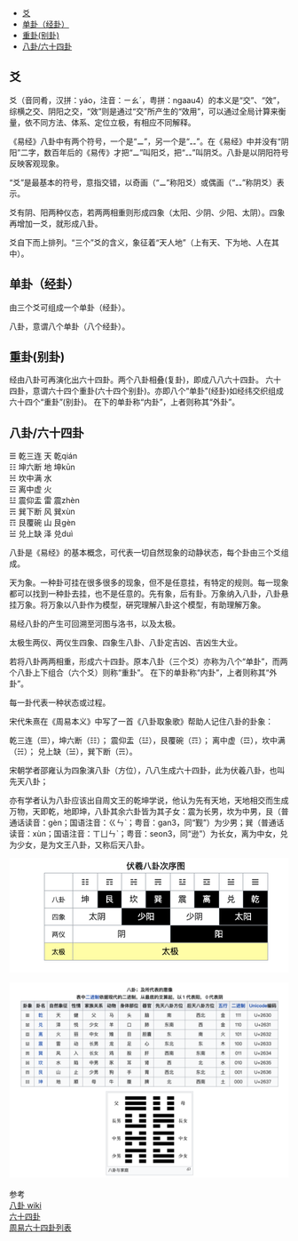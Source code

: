 - [爻](#爻)
- [单卦（经卦）](#单卦（经卦）)
- [重卦(别卦)](#重卦(别卦))
- [八卦/六十四卦](#八卦/六十四卦)






## 爻

爻（音同肴，汉拼：yáo，注音：ㄧㄠˊ，粤拼：ngaau4）的本义是“交”、“效”，综横之交、阴阳之交，“效”则是通过“交”所产生的“效用”，可以通过全局计算来衡量，依不同方法、体系、定位立极，有相应不同解释。

《易经》八卦中有两个符号，一个是“⚊”，另一个是“⚋”。在《易经》中并没有“阴阳”二字，数百年后的《易传》才把“⚊”叫阳爻，把“⚋”叫阴爻。八卦是以阴阳符号反映客观现象。

“爻”是最基本的符号，意指交错，以奇画（“⚊”称阳爻）或偶画（“⚋”称阴爻）表示。

爻有阴、阳两种仪态，若两两相重则形成四象（太阳、少阴、少阳、太阴）。四象再增加一爻，就形成八卦。

爻自下而上排列。“三个”爻的含义，象征着“天人地”（上有天、下为地、人在其中）。




## 单卦（经卦）

由三个爻可组成一个单卦（经卦）。

八卦，意谓八个单卦（八个经卦）。




## 重卦(别卦)

经由八卦可再演化出六十四卦。两个八卦相叠(复卦)，即成八八六十四卦。
六十四卦，意谓六十四个重卦(六十四个别卦)。亦即八个“单卦”(经卦)如经纬交织组成六十四个“重卦”(别卦)。
在下的单卦称“内卦”，上者则称其“外卦”。




## 八卦/六十四卦

☰ 乾三连 天 乾qián  
☷ 坤六断 地 坤kūn  
☵ 坎中满 水  
☲ 离中虚 火  
☳ 震仰盂 雷 震zhèn  
☴ 巽下断 风 巽xùn  
☶ 艮覆碗 山 艮gèn  
☱ 兑上缺 泽 兑duì  



八卦是《易经》的基本概念，可代表一切自然现象的动静状态，每个卦由三个爻组成。

天为象。一种卦可挂在很多很多的现象，但不是任意挂，有特定的规则。每一现象都可以找到一种卦去挂，也不是任意的。先有象，后有卦。万象纳入八卦，八卦悬挂万象。将万象以八卦作为模型，硏究理解八卦这个模型，有助理解万象。

易经八卦的产生可回溯至河图与洛书，以及太极。

太极生两仪、两仪生四象、四象生八卦、八卦定吉凶、吉凶生大业。

若将八卦两两相重，形成六十四卦。原本八卦（三个爻）亦称为八个“单卦”，而两个八卦上下组合（六个爻）则称“重卦”。
在下的单卦称“内卦”，上者则称其“外卦”。



每一卦代表一种状态或过程。

宋代朱熹在《周易本义》中写了一首《八卦取象歌》帮助人记住八卦的卦象：

乾三连（☰），坤六断（☷）；
震仰盂（☳），艮覆碗（☶）；
离中虚（☲），坎中满（☵）；
兑上缺（☱），巽下断（☴）。


宋朝学者邵雍认为四象演八卦（方位），八八生成六十四卦，此为伏羲八卦，也叫先天八卦；

亦有学者认为八卦应该出自周文王的乾坤学说，他认为先有天地，天地相交而生成万物，天即乾，地即坤，八卦其余六卦皆为其子女：震为长男，坎为中男，艮（普通话读音：gèn；国语注音：ㄍㄣˋ；粤音：gan3，同“觐”）为少男；巽（普通话读音：xùn；国语注音：ㄒㄩㄣˋ；粤音：seon3，同“逊”）为长女，离为中女，兑为少女，是为文王八卦，又称后天八卦。


![伏羲八卦次序图](../images/伏羲八卦次序图.png "ReferencePicture")


![八卦所代表的意象](../images/八卦所代表的意象.png "ReferencePicture")



参考  
[八卦 wiki](https://zh.wikipedia.org/wiki/%E5%85%AB%E5%8D%A6)  
[六十四卦](https://zh.wikipedia.org/wiki/%E5%85%AD%E5%8D%81%E5%9B%9B%E5%8D%A6)  
[周易六十四卦列表](https://zh.wikipedia.org/wiki/%E5%91%A8%E6%98%93%E5%85%AD%E5%8D%81%E5%9B%9B%E5%8D%A6%E5%88%97%E8%A1%A8)




